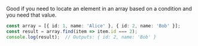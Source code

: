 Good if you need to locate an element in an array based on a condition and you need that value.

```ts
const array = [{ id: 1, name: 'Alice' }, { id: 2, name: 'Bob' }];
const result = array.find(item => item.id === 2);
console.log(result);  // Outputs: { id: 2, name: 'Bob' }

```